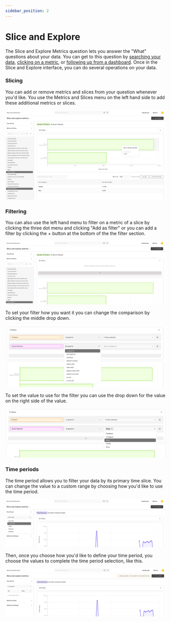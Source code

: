 ```yaml
---
sidebar_position: 2
---
```


# Slice and Explore 

The Slice and Explore Metrics question lets you answer the "What" questions about your data. You can get to this question by [searching your data](./1_using_zenlytic.md#search), [clicking on a metric](./1_using_zenlytic.md#metrics), or [following up from a dashboard](./1_using_zenlytic.md#dashboards).  Once in the Slice and Explore interface, you can do several operations on your data.

### Slicing 

You can add or remove metrics and slices from your question whenever you'd like. You use the Metrics and Slices menu on the left hand side to add these additional metrics or slices. 

![explore-slicing](../assets/explore-slicing.png)


### Filtering 

You can also use the left hand menu to filter on a metric of a slice by clicking the three dot menu and clicking "Add as filter" or you can add a filter by clicking the + button at the bottom of the the filter section. 

![explore-filtering](../assets/explore-filtering.png)

To set your filter how you want it you can change the comparison by clicking the middle drop down.

![explore-filtering-compare](../assets/explore-filtering-compare.png)

To set the value to use for the filter you can use the drop down for the value on the right side of the value.

![explore-filtering-value](../assets/explore-filtering-value.png)


### Time periods

The time period allows you to filter your data by its primary time slice. You can change the value to a custom range by choosing how you'd like to use the time period.

![explore-time-period](../assets/explore-time-period-types.png)


Then, once you choose how you'd like to define your time period, you choose the values to complete the time period selection, like this.

![explore-time-period](../assets/explore-time-period.png)
